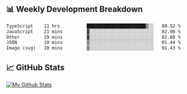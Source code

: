 ## 📊 Weekly Development Breakdown
<!--START_SECTION:waka-->

```txt
TypeScript    11 hrs          ██████████████████████▒░░   89.52 %
JavaScript    21 mins         ▓░░░░░░░░░░░░░░░░░░░░░░░░   02.90 %
Other         19 mins         ▓░░░░░░░░░░░░░░░░░░░░░░░░   02.60 %
JSON          10 mins         ▒░░░░░░░░░░░░░░░░░░░░░░░░   01.44 %
Image (svg)   10 mins         ▒░░░░░░░░░░░░░░░░░░░░░░░░   01.43 %
```

<!--END_SECTION:waka-->

## 📈 GitHub Stats
[![My Github Stats](https://github-readme-stats.vercel.app/api?username=triagung128&show_icons=true&hide=contribs,issues&count_private=true&theme=tokyonight)](https://github.com/triagung128)

<!-- [![Top Langs](https://github-readme-stats.vercel.app/api/top-langs/?username=triagung128&layout=compact)](https://github.com/triagung128) -->
